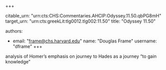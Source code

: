 +++


citable_urn: "urn:cts:CHS:Commentaries.AHCIP:Odyssey.11.50.qbPG8mH"
target_urn: "urn:cts:greekLit:tlg0012.tlg002:11.50"
title: "Odyssey 11.50"

authors:
- email: "frame@chs.harvard.edu"
  name: "Douglas Frame"
  username: "dframe"
+++

<p>analysis of Homer’s emphasis on journey to Hades as a journey “to gain knowledge”</p>